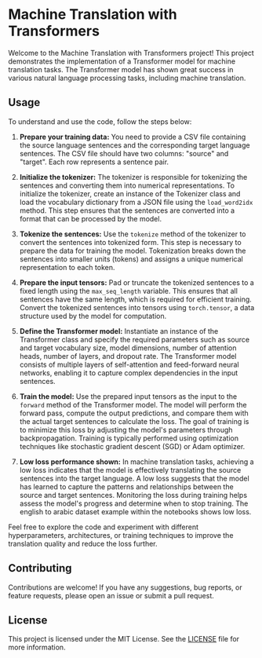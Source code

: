 # Machine Translation with Transformers

Welcome to the Machine Translation with Transformers project! This project demonstrates the implementation of a Transformer model for machine translation tasks. The Transformer model has shown great success in various natural language processing tasks, including machine translation.

## Usage

To understand and use the code, follow the steps below:

1. **Prepare your training data:** You need to provide a CSV file containing the source language sentences and the corresponding target language sentences. The CSV file should have two columns: "source" and "target". Each row represents a sentence pair.

2. **Initialize the tokenizer:** The tokenizer is responsible for tokenizing the sentences and converting them into numerical representations. To initialize the tokenizer, create an instance of the Tokenizer class and load the vocabulary dictionary from a JSON file using the `load_word2idx` method. This step ensures that the sentences are converted into a format that can be processed by the model.

3. **Tokenize the sentences:** Use the `tokenize` method of the tokenizer to convert the sentences into tokenized form. This step is necessary to prepare the data for training the model. Tokenization breaks down the sentences into smaller units (tokens) and assigns a unique numerical representation to each token.

4. **Prepare the input tensors:** Pad or truncate the tokenized sentences to a fixed length using the `max_seq_length` variable. This ensures that all sentences have the same length, which is required for efficient training. Convert the tokenized sentences into tensors using `torch.tensor`, a data structure used by the model for computation.

5. **Define the Transformer model:** Instantiate an instance of the Transformer class and specify the required parameters such as source and target vocabulary size, model dimensions, number of attention heads, number of layers, and dropout rate. The Transformer model consists of multiple layers of self-attention and feed-forward neural networks, enabling it to capture complex dependencies in the input sentences.

6. **Train the model:** Use the prepared input tensors as the input to the `forward` method of the Transformer model. The model will perform the forward pass, compute the output predictions, and compare them with the actual target sentences to calculate the loss. The goal of training is to minimize this loss by adjusting the model's parameters through backpropagation. Training is typically performed using optimization techniques like stochastic gradient descent (SGD) or Adam optimizer.

7. **Low loss performance shown:** In machine translation tasks, achieving a low loss indicates that the model is effectively translating the source sentences into the target language. A low loss suggests that the model has learned to capture the patterns and relationships between the source and target sentences. Monitoring the loss during training helps assess the model's progress and determine when to stop training. The english to arabic dataset example within the notebooks shows low loss.

Feel free to explore the code and experiment with different hyperparameters, architectures, or training techniques to improve the translation quality and reduce the loss further.

## Contributing

Contributions are welcome! If you have any suggestions, bug reports, or feature requests, please open an issue or submit a pull request.

## License

This project is licensed under the MIT License. See the [LICENSE](LICENSE) file for more information.
